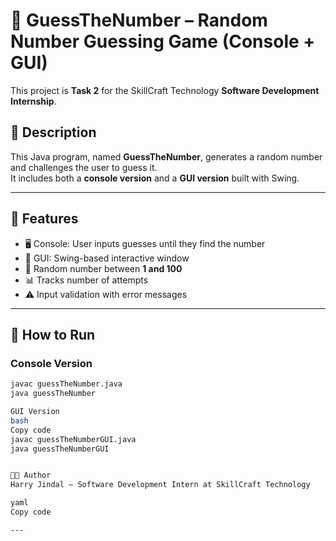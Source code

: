 # 🎯 GuessTheNumber – Random Number Guessing Game (Console + GUI)

This project is **Task 2** for the SkillCraft Technology **Software Development Internship**.

## 📝 Description
This Java program, named **GuessTheNumber**, generates a random number and challenges the user to guess it.  
It includes both a **console version** and a **GUI version** built with Swing.

---

## 🎯 Features
- 🖥️ Console: User inputs guesses until they find the number  
- 🎨 GUI: Swing-based interactive window  
- 🔢 Random number between **1 and 100**  
- 📊 Tracks number of attempts  
- ⚠️ Input validation with error messages  

---

## 🚀 How to Run

### Console Version
```bash
javac guessTheNumber.java
java guessTheNumber

GUI Version
bash
Copy code
javac guessTheNumberGUI.java
java guessTheNumberGUI


👨‍💻 Author
Harry Jindal – Software Development Intern at SkillCraft Technology

yaml
Copy code

---